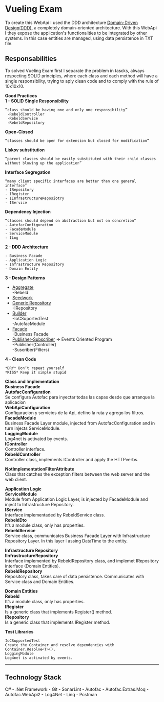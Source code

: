 # Vueling Exam
To create this WebApi I used the DDD architecture [Domain-Driven Design(DDD)](https://vaadin.com/learn/tutorials/ddd/ddd_and_hexagonal),
a completely domain-oriented architecture. With this WebApi I they expose the application's functionalities to be integrated by other 
systems. In this case entities are managed, using data persistence in TXT file.

## Responsabilities

To solved Vueling Exam first I separate the problem in tascks, always respecting SOLID principles,
where each class and each method will have a single responsibility, trying to aply clean code  and to comply with the rule of 10x10x10.


**Good Practices**<br/>
**1 - SOLID**
**Single Responsibility**
```
“class should be having one and only one responsibility”
 -RebeldController
 -RebeldService
 -RebeldRepository
```
**Open-Closed**
```
“classes should be open for extension but closed for modification”
```

**Liskov substitution**
```
“parent classes should be easily substituted with their child classes without blowing up the application”
```
**Interface Segregation**
```
“many client specific interfaces are better than one general interface”
- IRepository
- IRegister
- IInfrastructureReposiotry
- IService
```
**Dependency Injection**
```
“classes should depend on abstraction but not on concretion”
- AutofacConfiguration
- FacadeModule
- ServiceModule
- ILog
```

**2 - DDD Architecture**

```
- Business Facade
- Application Logic
- Infrastructure Repository
- Domain Entity
```

**3 - Design Patterns**
- [Aggregate](https://martinfowler.com/bliki/DDD_Aggregate.html)<br/>
-Rebeld<br/>
- [Seedwork](https://martinfowler.com/bliki/Seedwork.html)<br/>
- [Generic Repository](https://codewithshadman.com/repository-pattern-csharp/)<br/>
-IRepository<br/>
- [Builder](https://refactoring.guru/design-patterns/builder)<br/>
-IoCSuportedTest<br/>
-AutofacModule<br/>
- [Facade](https://www.tutorialspoint.com/design_pattern/facade_pattern.htm)<br/>
-Business Facade<br/>
- [Publisher-Subscriber](https://docs.microsoft.com/en-us/azure/architecture/patterns/publisher-subscriber) -> Events Oriented Program<br/>
-Publisher(Controller)<br/>
-Suscriber(Filters)<br/>

**4 - Clean Code**

```
*DRY* Don’t repeat yourself
*KISS* Keep it simple stupid
```

**Class and Implementation**<br/>
**Business Facade**<br/>
**AutofacConfiguration** <br/> Se configura Autofac para inyectar todas las capas desde que arranque la aplicacion<br /> 
**WebApiConfiguration**<br/> Configuracion y servicios de la Api, defino la ruta y agrego los filtros.<br/>
**FacadeModule**<br/> Business Facade Layer module, injected from AutofacConfiguration and in turn injects ServiceModule.<br/>
**LoggingModule**<br/> Log4net is activated by events.<br/>
**IController**<br/> Controller interface.<br/>
**RebeldController**<br/> Controller class, implements IController and apply the HTTPverbs.

**NotImplementationFilterAttribute**<br/> Class that catches the exception filters between the web server and the web client. <br/>

**Application Logic**<br/>
**ServiceModule**<br/> Module from Application Logic Layer, is injected by FacadeModule and inject to Infrastructure Repository.<br/>
**IService**<br/> Interface implementaded by RebeldService class.<br/>
**RebeldDto**<br/> It’s a module class, only has properties.<br/>
**RebeldService**<br/> Service class, communicates Business Facade Layer with Infrastructure Repository Layer. In this layer I assing DataTime to the entity.<br/>

**Infrastructure Repository**<br/>
**IInfrastructureRepository**<br/> Interface implemented by RebeldRepository class, and implemet IRepository interface (Domain Entities).<br/>
**RebeldRepository**<br/> Repository class, takes care of data persistence. Communicates with Service class and Domain Entities.<br/>

**Domain Entities**<br/>
**Rebeld**<br/> It’s a module class, only has properties.<br/>
**IRegister**<br/> Is a generic class that implements Register() method.<br/>
**IRepository**<br/> Is a generic class that implements IRegister <T> method.<br/>

**Test Libraries**
```
IoCSupportedTest
Create the Container and resolve dependencies with Container.Resolve<T>().
LoggingModule
Log4net is activated by events.
```
----------------------------------------------------------------------------
## Technology Stack<br/>
C#   -   .Net Framework     -   Git   -   SonarLint -   Autofac   -   Autofac.Extras.Moq   -   Autofac.WebApi2   -   Log4Net   -    Linq    -    Postman 

